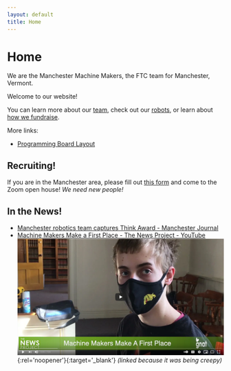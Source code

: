 ```yaml
---
layout: default
title: Home
---
```

# Home
We are the Manchester Machine Makers, the FTC team for Manchester, Vermont. 

Welcome to our website!

You can learn more about our [team](/team), check out our [robots](/robots), or learn about [how we fundraise](/fundraising).

More links:
- [Programming Board Layout](/programming-board)

## Recruiting!
If you are in the Manchester area, please fill out [this form](https://tinyurl.com/mmm-questions) and come to the Zoom open house! _We need new people!_

## In the News!
- [Manchester robotics team captures Think Award - Manchester Journal](https://www.manchesterjournal.com/news/local/manchester-robotics-team-captures-think-award/article_89e5581a-91e0-11eb-9862-570fc794721e.html)
- [Machine Makers Make a First Place - The News Project - YouTube
  ![Thumbnail](/assets/gnat-yt-20202021-thumbnail.png)
  ](https://youtu.be/d3dKtdyrNjk){:rel='noopener'}{:target='_blank'}
  _(linked because it was being creepy)_